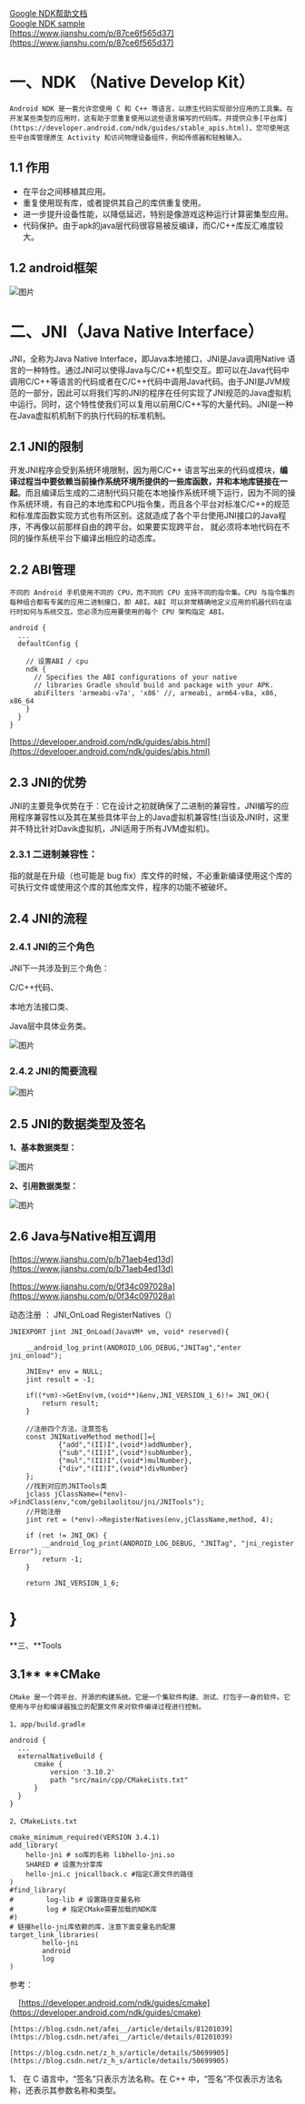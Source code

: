 [Google NDK帮助文档](https://developer.android.com/ndk)<br/>
[Google NDK sample](https://github.com/android/ndk-samples) <br/>
[https://www.jianshu.com/p/87ce6f565d37](https://www.jianshu.com/p/87ce6f565d37)<br/>

# 一、NDK （Native Develop Kit）
	Android NDK 是一套允许您使用 C 和 C++ 等语言，以原生代码实现部分应用的工具集。在开发某些类型的应用时，这有助于您重复使用以这些语言编写的代码库。并提供众多[平台库](https://developer.android.com/ndk/guides/stable_apis.html)，您可使用这些平台库管理原生 Activity 和访问物理设备组件，例如传感器和轻触输入。

## 1.1 作用
* 在平台之间移植其应用。
* 重复使用现有库，或者提供其自己的库供重复使用。
* 进一步提升设备性能，以降低延迟，特别是像游戏这种运行计算密集型应用。
* 代码保护。由于apk的java层代码很容易被反编译，而C/C++库反汇难度较大。
## 1.2 android框架
![图片](https://uploader.shimo.im/f/LgBF5FX07c06o4sG.jpg!thumbnail)

# 二、JNI（Java Native Interface）
JNI，全称为Java Native Interface，即Java本地接口，JNI是Java调用Native 语言的一种特性。通过JNI可以使得Java与C/C++机型交互。即可以在Java代码中调用C/C++等语言的代码或者在C/C++代码中调用Java代码。由于JNI是JVM规范的一部分，因此可以将我们写的JNI的程序在任何实现了JNI规范的Java虚拟机中运行。同时，这个特性使我们可以复用以前用C/C++写的大量代码。JNI是一种在Java虚拟机机制下的执行代码的标准机制。

## 2.1 JNI的限制
开发JNI程序会受到系统环境限制，因为用C/C++ 语言写出来的代码或模块，**编译过程当中要依赖当前操作系统环境所提供的一些库函数，并和本地库链接在一起**。而且编译后生成的二进制代码只能在本地操作系统环境下运行，因为不同的操作系统环境，有自己的本地库和CPU指令集，而且各个平台对标准C/C++的规范和标准库函数实现方式也有所区别。这就造成了各个平台使用JNI接口的Java程序，不再像以前那样自由的跨平台。如果要实现跨平台， 就必须将本地代码在不同的操作系统平台下编译出相应的动态库。

## 2.2 ABI管理
	不同的 Android 手机使用不同的 CPU，而不同的 CPU 支持不同的指令集。CPU 与指令集的每种组合都有专属的应用二进制接口，即 ABI。ABI 可以非常精确地定义应用的机器代码在运行时如何与系统交互。您必须为应用要使用的每个 CPU 架构指定 ABI。

```
android {
  ...
  defaultConfig {
  
    // 设置ABI / cpu
    ndk {
      // Specifies the ABI configurations of your native
      // libraries Gradle should build and package with your APK.
      abiFilters 'armeabi-v7a', 'x86' //, armeabi, arm64-v8a, x86, x86_64
    }
  }
}
```
[https://developer.android.com/ndk/guides/abis.html](https://developer.android.com/ndk/guides/abis.html)
## 2.3 JNI的优势
JNI的主要竞争优势在于：它在设计之初就确保了二进制的兼容性，JNI编写的应用程序兼容性以及其在某些具体平台上的Java虚拟机兼容性(当谈及JNI时，这里并不特比针对Davik虚拟机，JNI适用于所有JVM虚拟机)。

### 2.3.1 二进制兼容性：
指的就是在升级（也可能是 bug fix）库文件的时候，不必重新编译使用这个库的可执行文件或使用这个库的其他库文件，程序的功能不被破坏。

## 2.4 JNI的流程
### 2.4.1 JNI的三个角色
JNI下一共涉及到三个角色：

C/C++代码、

本地方法接口类、

Java层中具体业务类。

![图片](https://uploader.shimo.im/f/ZlDRTaj7sy0BvNZF.jpg!thumbnail)

### 2.4.2 JNI的简要流程
![图片](https://uploader.shimo.im/f/cnpZTv9XZzcQ3OSJ.jpg!thumbnail)

## 2.5 JNI的数据类型及签名
**1、基本数据类型：**

![图片](https://uploader.shimo.im/f/HQS3k4cWXE4NgFoQ.png!thumbnail)

**2、引用数据类型：**

![图片](https://uploader.shimo.im/f/epwjasuWS30xffnm.png!thumbnail)

## 2.6 Java与Native相互调用
[https://www.jianshu.com/p/b71aeb4ed13d](https://www.jianshu.com/p/b71aeb4ed13d)

[https://www.jianshu.com/p/0f34c097028a](https://www.jianshu.com/p/0f34c097028a)

动态注册 ：  JNI_OnLoad     RegisterNatives（）

```
JNIEXPORT jint JNI_OnLoad(JavaVM* vm, void* reserved){

    __android_log_print(ANDROID_LOG_DEBUG,"JNITag","enter jni_onload");

    JNIEnv* env = NULL;
    jint result = -1;

    if((*vm)->GetEnv(vm,(void**)&env,JNI_VERSION_1_6)!= JNI_OK){
        return result;
    }

    //注册四个方法，注意签名
    const JNINativeMethod method[]={
            {"add","(II)I",(void*)addNumber},
            {"sub","(II)I",(void*)subNumber},
            {"mul","(II)I",(void*)mulNumber},
            {"div","(II)I",(void*)divNumber}
    };
    //找到对应的JNITools类
    jclass jClassName=(*env)->FindClass(env,"com/gebilaolitou/jni/JNITools");
    //开始注册
    jint ret = (*env)->RegisterNatives(env,jClassName,method, 4);

    if (ret != JNI_OK) {
        __android_log_print(ANDROID_LOG_DEBUG, "JNITag", "jni_register Error");
        return -1;
    }

    return JNI_VERSION_1_6;
```
# }



**三、**Tools
## 3.1** **CMake
	CMake 是一个跨平台、开源的构建系统。它是一个集软件构建、测试、打包于一身的软件。它使用与平台和编译器独立的配置文件来对软件编译过程进行控制。

	1、app/build.gradle

```
android {
  ...
  externalNativeBuild {
      cmake {
          version '3.10.2'
          path "src/main/cpp/CMakeLists.txt"
      }
  }
}
```
	2、CMakeLists.txt
```
cmake_minimum_required(VERSION 3.4.1)
add_library(
    hello-jni # so库的名称 libhello-jni.so
    SHARED # 设置为分享库
    hello-jni.c jnicallback.c #指定C源文件的路径
)
#find_library(
#        log-lib # 设置路径变量名称
#        log # 指定CMake需要加载的NDK库
#)
# 链接hello-jni库依赖的库，注意下面变量名的配置
target_link_libraries(
        hello-jni
        android
        log
)
```
参考：

    [https://developer.android.com/ndk/guides/cmake](https://developer.android.com/ndk/guides/cmake)

	[https://blog.csdn.net/afei__/article/details/81201039](https://blog.csdn.net/afei__/article/details/81201039)

	[https://blog.csdn.net/z_h_s/article/details/50699905](https://blog.csdn.net/z_h_s/article/details/50699905)




1、 在 C 语言中，“签名”只表示方法名称。在 C++ 中，“签名”不仅表示方法名称，还表示其参数名称和类型。


